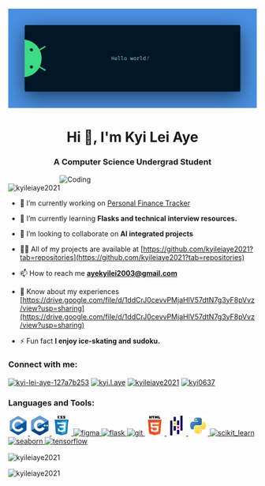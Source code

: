 ![MasterHead](https://raw.githubusercontent.com/ahmadhassan7/ahmadhassan7/master/resources/banner.png)

<h1 align="center">Hi 👋, I'm Kyi Lei Aye</h1>
<h3 align="center">A Computer Science Undergrad Student</h3>

<img align="right" alt="Coding" width="400" src="https://encrypted-tbn0.gstatic.com/images?q=tbn:ANd9GcTB8FvvXjYKhSP2cASxq3YT4X9bT0MNc6W-UA&s">

<p align="left"> <img src="https://komarev.com/ghpvc/?username=kyileiaye2021&label=Profile%20views&color=0e75b6&style=flat" alt="kyileiaye2021" /> </p>

- 🔭 I’m currently working on [Personal Finance Tracker](https://github.com/kyileiaye2021/Personal_Finance_Tracker)

- 🌱 I’m currently learning **Flasks and technical interview resources.**

- 👯 I’m looking to collaborate on **AI integrated projects**

- 👨‍💻 All of my projects are available at [https://github.com/kyileiaye2021?tab=repositories](https://github.com/kyileiaye2021?tab=repositories)

- 📫 How to reach me **ayekyilei2003@gmail.com**

- 📄 Know about my experiences [https://drive.google.com/file/d/1ddCrJ0cevvPMjaHlV57dtN7g3yF8pVvz/view?usp=sharing](https://drive.google.com/file/d/1ddCrJ0cevvPMjaHlV57dtN7g3yF8pVvz/view?usp=sharing)

- ⚡ Fun fact **I enjoy ice-skating and sudoku.**

<h3 align="left">Connect with me:</h3>
<p align="left">
<a href="https://linkedin.com/in/kyi-lei-aye-127a7b253" target="blank"><img align="center" src="https://raw.githubusercontent.com/rahuldkjain/github-profile-readme-generator/master/src/images/icons/Social/linked-in-alt.svg" alt="kyi-lei-aye-127a7b253" height="30" width="40" /></a>
<a href="https://instagram.com/kyi.l.aye" target="blank"><img align="center" src="https://raw.githubusercontent.com/rahuldkjain/github-profile-readme-generator/master/src/images/icons/Social/instagram.svg" alt="kyi.l.aye" height="30" width="40" /></a>
<a href="https://www.leetcode.com/kyileiaye2021" target="blank"><img align="center" src="https://raw.githubusercontent.com/rahuldkjain/github-profile-readme-generator/master/src/images/icons/Social/leet-code.svg" alt="kyileiaye2021" height="30" width="40" /></a>
<a href="https://discord.gg/kyi0637" target="blank"><img align="center" src="https://raw.githubusercontent.com/rahuldkjain/github-profile-readme-generator/master/src/images/icons/Social/discord.svg" alt="kyi0637" height="30" width="40" /></a>
</p>

<h3 align="left">Languages and Tools:</h3>
<p align="left"> <a href="https://www.cprogramming.com/" target="_blank" rel="noreferrer"> <img src="https://raw.githubusercontent.com/devicons/devicon/master/icons/c/c-original.svg" alt="c" width="40" height="40"/> </a> <a href="https://www.w3schools.com/cpp/" target="_blank" rel="noreferrer"> <img src="https://raw.githubusercontent.com/devicons/devicon/master/icons/cplusplus/cplusplus-original.svg" alt="cplusplus" width="40" height="40"/> </a> <a href="https://www.w3schools.com/css/" target="_blank" rel="noreferrer"> <img src="https://raw.githubusercontent.com/devicons/devicon/master/icons/css3/css3-original-wordmark.svg" alt="css3" width="40" height="40"/> </a> <a href="https://www.figma.com/" target="_blank" rel="noreferrer"> <img src="https://www.vectorlogo.zone/logos/figma/figma-icon.svg" alt="figma" width="40" height="40"/> </a> <a href="https://flask.palletsprojects.com/" target="_blank" rel="noreferrer"> <img src="https://www.vectorlogo.zone/logos/pocoo_flask/pocoo_flask-icon.svg" alt="flask" width="40" height="40"/> </a> <a href="https://git-scm.com/" target="_blank" rel="noreferrer"> <img src="https://www.vectorlogo.zone/logos/git-scm/git-scm-icon.svg" alt="git" width="40" height="40"/> </a> <a href="https://www.w3.org/html/" target="_blank" rel="noreferrer"> <img src="https://raw.githubusercontent.com/devicons/devicon/master/icons/html5/html5-original-wordmark.svg" alt="html5" width="40" height="40"/> </a> <a href="https://pandas.pydata.org/" target="_blank" rel="noreferrer"> <img src="https://raw.githubusercontent.com/devicons/devicon/2ae2a900d2f041da66e950e4d48052658d850630/icons/pandas/pandas-original.svg" alt="pandas" width="40" height="40"/> </a> <a href="https://www.python.org" target="_blank" rel="noreferrer"> <img src="https://raw.githubusercontent.com/devicons/devicon/master/icons/python/python-original.svg" alt="python" width="40" height="40"/> </a> <a href="https://scikit-learn.org/" target="_blank" rel="noreferrer"> <img src="https://upload.wikimedia.org/wikipedia/commons/0/05/Scikit_learn_logo_small.svg" alt="scikit_learn" width="40" height="40"/> </a> <a href="https://seaborn.pydata.org/" target="_blank" rel="noreferrer"> <img src="https://seaborn.pydata.org/_images/logo-mark-lightbg.svg" alt="seaborn" width="40" height="40"/> </a> <a href="https://www.tensorflow.org" target="_blank" rel="noreferrer"> <img src="https://www.vectorlogo.zone/logos/tensorflow/tensorflow-icon.svg" alt="tensorflow" width="40" height="40"/> </a> </p>

<p><img align="center" src="https://github-readme-stats.vercel.app/api/top-langs?username=kyileiaye2021&show_icons=true&locale=en&layout=compact" alt="kyileiaye2021" /></p>

<p><img align="center" src="https://github-readme-streak-stats.herokuapp.com/?user=kyileiaye2021&" alt="kyileiaye2021" /></p>

